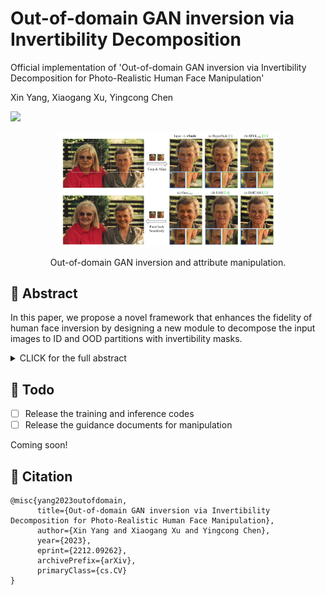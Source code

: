 # Out-of-domain GAN inversion via Invertibility Decomposition
Official implementation of 'Out-of-domain GAN inversion via Invertibility Decomposition for Photo-Realistic Human Face Manipulation'

Xin Yang, Xiaogang Xu, Yingcong Chen

<a href='https://arxiv.org/abs/2212.09262'><img src='https://img.shields.io/badge/ArXiv-2212.09262-red'></a> 

<div align=center>
<img src="teaser.png" width="70%"/>  
  
Out-of-domain GAN inversion and attribute manipulation. 
</div>

## 🎏 Abstract

In this paper, we propose a novel framework that enhances the fidelity of human face inversion by designing a new module to decompose the input images to ID and OOD partitions with invertibility masks.

<details><summary>CLICK for the full abstract</summary>
  
> The fidelity of Generative Adversarial Networks (GAN) inversion is impeded by Out-Of-Domain (OOD) areas (e.g., background, accessories) in the image. Detecting the OOD areas beyond the generation ability of the pre-trained model and blending these regions with the input image can enhance fidelity. The ``invertibility mask" figures out these OOD areas, and existing methods predict the mask with the reconstruction error. However, the estimated mask is usually inaccurate due to the influence of the reconstruction error in the In-Domain (ID) area. In this paper, we propose a novel framework that enhances the fidelity of human face inversion by designing a new module to decompose the input images to ID and OOD partitions with invertibility masks. Unlike previous works, our invertibility detector is simultaneously learned with a spatial alignment module. We iteratively align the generated features to the input geometry and reduce the reconstruction error in the ID regions. Thus, the OOD areas are more distinguishable and can be precisely predicted. Then, we improve the fidelity of our results by blending the OOD areas from the input image with the ID GAN inversion results. Our method produces photo-realistic results for real-world human face image inversion and manipulation. Extensive experiments demonstrate our method's superiority over existing methods in the quality of GAN inversion and attribute manipulation.

</details>

## 🚧 Todo

- [ ] Release the training and inference codes
- [ ] Release the guidance documents for manipulation

Coming soon!

## 📍 Citation 

```
@misc{yang2023outofdomain,
      title={Out-of-domain GAN inversion via Invertibility Decomposition for Photo-Realistic Human Face Manipulation}, 
      author={Xin Yang and Xiaogang Xu and Yingcong Chen},
      year={2023},
      eprint={2212.09262},
      archivePrefix={arXiv},
      primaryClass={cs.CV}
}
```
